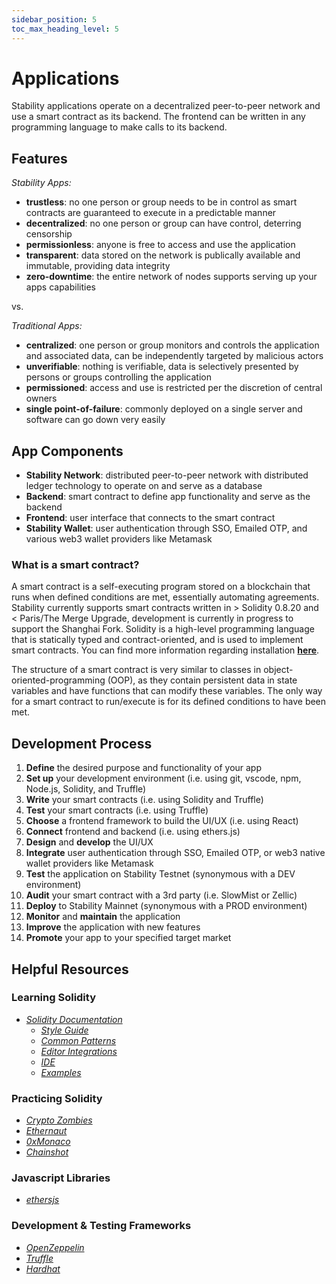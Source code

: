 ```yaml
---
sidebar_position: 5
toc_max_heading_level: 5
---
```


# Applications

Stability applications operate on a decentralized peer-to-peer network and use a smart contract as its backend. The frontend can be written in any programming language to make calls to its backend.

## Features

_Stability Apps:_

- **trustless**: no one person or group needs to be in control as smart contracts are guaranteed to execute in a predictable manner
- **decentralized**: no one person or group can have control, deterring censorship
- **permissionless**: anyone is free to access and use the application
- **transparent**: data stored on the network is publically available and immutable, providing data integrity
- **zero-downtime**: the entire network of nodes supports serving up your apps capabilities

vs.

_Traditional Apps:_

- **centralized**: one person or group monitors and controls the application and associated data, can be independently targeted by malicious actors
- **unverifiable**: nothing is verifiable, data is selectively presented by persons or groups controlling the application
- **permissioned**: access and use is restricted per the discretion of central owners
- **single point-of-failure**: commonly deployed on a single server and software can go down very easily

## App Components

- **Stability Network**: distributed peer-to-peer network with distributed ledger technology to operate on and serve as a database
- **Backend**: smart contract to define app functionality and serve as the backend
- **Frontend**: user interface that connects to the smart contract
- **Stability Wallet**: user authentication through SSO, Emailed OTP, and various web3 wallet providers like Metamask

### What is a smart contract?

A smart contract is a self-executing program stored on a blockchain that runs when defined conditions are met, essentially automating agreements. Stability currently supports smart contracts written in > Solidity 0.8.20 and < Paris/The Merge Upgrade, development is currently in progress to support the Shanghai Fork. Solidity is a high-level programming language that is statically typed and contract-oriented, and is used to implement smart contracts. You can find more information regarding installation **[here](https://docs.soliditylang.org/en/latest/installing-solidity.html#)**.

The structure of a smart contract is very similar to classes in object-oriented-programming (OOP), as they contain persistent data in state variables and have functions that can modify these variables. The only way for a smart contract to run/execute is for its defined conditions to have been met.

## Development Process

1. **Define** the desired purpose and functionality of your app
2. **Set up** your development environment (i.e. using git, vscode, npm, Node.js, Solidity, and Truffle)
3. **Write** your smart contracts (i.e. using Solidity and Truffle)
4. **Test** your smart contracts (i.e. using Truffle)
5. **Choose** a frontend framework to build the UI/UX (i.e. using React)
6. **Connect** frontend and backend (i.e. using ethers.js)
7. **Design** and **develop** the UI/UX
8. **Integrate** user authentication through SSO, Emailed OTP, or web3 native wallet providers like Metamask
9. **Test** the application on Stability Testnet (synonymous with a DEV environment)
10. **Audit** your smart contract with a 3rd party (i.e. SlowMist or Zellic)
11. **Deploy** to Stability Mainnet (synonymous with a PROD environment)
12. **Monitor** and **maintain** the application
13. **Improve** the application with new features
14. **Promote** your app to your specified target market

## Helpful Resources

### Learning Solidity

- _[Solidity Documentation](https://docs.soliditylang.org/en/v0.8.21)_
  - _[Style Guide](https://docs.soliditylang.org/en/v0.8.21/style-guide.html)_
  - _[Common Patterns](https://docs.soliditylang.org/en/v0.8.21/common-patterns.html)_
  - _[Editor Integrations](https://docs.soliditylang.org/en/v0.8.21/resources.html#editor-integrations)_
  - _[IDE](https://remix.ethereum.org/)_
  - _[Examples](https://solidity-by-example.org/)_

### Practicing Solidity

- _[Crypto Zombies](https://cryptozombies.io/)_
- _[Ethernaut](https://ethernaut.openzeppelin.com/)_
- _[0xMonaco](https://0xmonaco.ctf.paradigm.xyz/)_
- _[Chainshot](https://chainshot.com)_

### Javascript Libraries

- _[ethersjs](https://docs.ethers.io)_

### Development & Testing Frameworks

- _[OpenZeppelin](https://docs.openzeppelin.com/)_
- _[Truffle](https://trufflesuite.com/)_
- _[Hardhat](https://hardhat.org/docs)_
